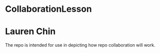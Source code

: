 # CollaborationLesson
# Lauren Chin

The repo is intended for use in depicting how repo collaboration will work.
